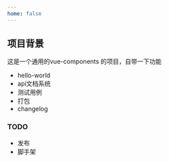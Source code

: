 ```yaml
---
home: false
---
```


## 项目背景

这是一个通用的vue-components 的项目，自带一下功能

+ hello-world
+ api文档系统
+ 测试用例
+ 打包
+ changelog

### TODO

+ 发布
+ 脚手架
